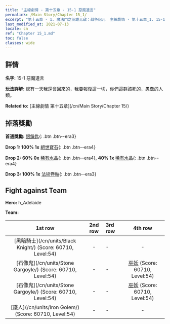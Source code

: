 ```yaml
---
title: "主線劇情 - 第十五章 - 15-1 惡魔遺言"
permalink: /Main Story/Chapter 15_1/
excerpt: "第十五章 - 1. 魔法门之英雄无敌：战争纪元  主線劇情 - 第十五章_1. 15-1 惡魔遺言"
last_modified_at: 2021-07-13
locale: cn
ref: "Chapter 15_1.md"
toc: false
classes: wide
---
```


## 詳情

 **名字:** 15-1 惡魔遺言

 **玩法詳解:** 總有一天我還會回來的，我要報復這一切，你們這群該死的，愚蠢的人類。

 **Related to:** [主線劇情 第十五章](/cn/Main Story/Chapter 15/)

## 掉落獎勵

 **首通獎勵:** [銀鑰匙](/cn/Items/con_693/){: .btn .btn--era3}

 **Drop 1:** **100% 1x** [絕世寶石](/cn/Items/mat_51/){: .btn .btn--era4}

 **Drop 2:** **60% 0x** [稀有水晶](/cn/Items/mat_45/){: .btn .btn--era4}, **40% 1x** [稀有水晶](/cn/Items/mat_45/){: .btn .btn--era4}

 **Drop 3:** **100% 1x** [法術卷軸](/cn/Items/con_694/){: .btn .btn--era3}


## Fight against Team
 **Hero:** h_Adelaide

 **Team:**


  | 1st row | 2nd row | 3rd row | 4th row |
  |:----:|:----:|:----|:----:|
  | [黑暗騎士](/cn/units/Black Knight/) (Score: 60710, Level:54)  | - | - | - |
  | [石像鬼](/cn/units/Stone Gargoyle/) (Score: 60710, Level:54)  | - | - | [巫妖](/cn/units/Lich/) (Score: 60710, Level:54)  |
  | [石像鬼](/cn/units/Stone Gargoyle/) (Score: 60710, Level:54)  | - | - | [巫妖](/cn/units/Lich/) (Score: 60710, Level:54)  |
  | [鐵人](/cn/units/Iron Golem/) (Score: 60710, Level:54)  | - | - | - |


